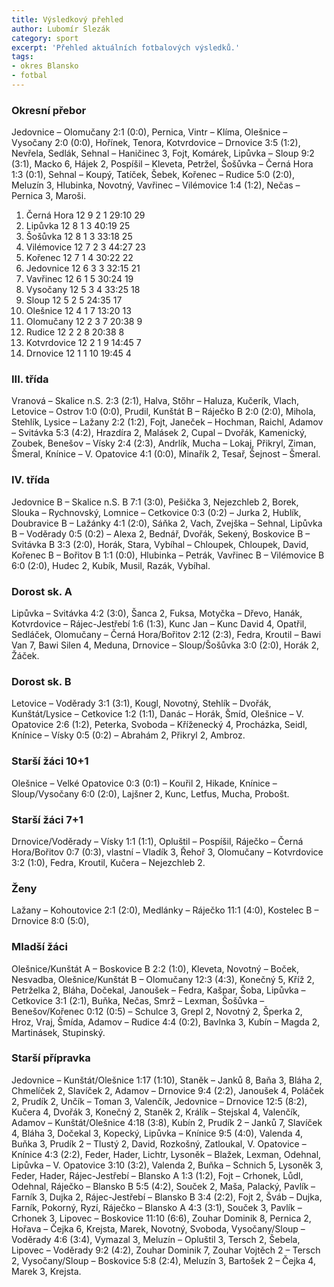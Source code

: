 ```yaml
---
title: Výsledkový přehled
author: Lubomír Slezák
category: sport
excerpt: 'Přehled aktuálních fotbalových výsledků.'
tags:
- okres Blansko
- fotbal
---
```


### Okresní přebor
Jedovnice – Olomučany 2:1 (0:0), Pernica, Vintr – Klíma, Olešnice – Vysočany 2:0 (0:0), Hořínek, Tenora, Kotvrdovice – Drnovice 3:5 (1:2), Nevřela, Sedlák, Sehnal – Haničinec 3, Fojt, Komárek, Lipůvka – Sloup 9:2 (3:1), Macko 6, Hájek 2, Pospíšil – Kleveta, Petržel, Šošůvka – Černá Hora 1:3 (0:1), Sehnal – Koupý, Tatíček, Šebek, Kořenec – Rudice 5:0 (2:0), Meluzín 3, Hlubinka, Novotný, Vavřinec – Vilémovice 1:4 (1:2), Nečas – Pernica 3, Maroši. 

1. Černá Hora 12 9 2 1 29:10 29 
2. Lipůvka 12 8 1 3 40:19 25 
3. Šošůvka 12 8 1 3 33:18 25 
4. Vilémovice 12 7 2 3 44:27 23 
5. Kořenec 12 7 1 4 30:22 22 
6. Jedovnice 12 6 3 3 32:15 21 
7. Vavřinec 12 6 1 5 30:24 19 
8. Vysočany 12 5 3 4 33:25 18 
9. Sloup 12 5 2 5 24:35 17 
10. Olešnice 12 4 1 7 13:20 13 
11. Olomučany 12 2 3 7 20:38 9 
12. Rudice 12 2 2 8 20:38 8 
13. Kotvrdovice 12 2 1 9 14:45 7 
14. Drnovice 12 1 1 10 19:45 4 

### III. třída
Vranová – Skalice n.S. 2:3 (2:1), Halva, Stőhr – Haluza, Kučerík, Vlach, Letovice – Ostrov 1:0 (0:0), Prudil, Kunštát B – Ráječko B 2:0 (2:0), Mihola, Stehlík, Lysice – Lažany 2:2 (1:2), Fojt, Janeček – Hochman, Raichl, Adamov – Svitávka 5:3 (4:2), Hrazdíra 2, Malásek 2, Cupal – Dvořák, Kamenický, Zoubek, Benešov – Vísky 2:4 (2:3), Andrlík, Mucha – Lokaj, Přikryl, Ziman, Šmeral, Knínice – V. Opatovice 4:1 (0:0), Minařík 2, Tesař, Šejnost – Šmeral. 

### IV. třída
Jedovnice B – Skalice n.S. B 7:1 (3:0), Pešička 3, Nejezchleb 2, Borek, Slouka – Rychnovský, Lomnice – Cetkovice 0:3 (0:2) – Jurka 2, Hublík, Doubravice B – Lažánky 4:1 (2:0), Sáňka 2, Vach, Zvejška – Sehnal, Lipůvka B – Voděrady 0:5 (0:2) – Alexa 2, Bednář, Dvořák, Sekený, Boskovice B – Svitávka B 3:3 (2:0), Horák, Stara, Vybíhal – Chloupek, Chloupek, David, Kořenec B – Bořitov B 1:1 (0:0), Hlubinka – Petrák, Vavřinec B – Vilémovice B 6:0 (2:0), Hudec 2, Kubík, Musil, Razák, Vybíhal.

### Dorost sk. A
Lipůvka – Svitávka 4:2 (3:0), Šanca 2, Fuksa, Motyčka – Dřevo, Hanák, Kotvrdovice – Rájec-Jestřebí 1:6 (1:3), Kunc Jan – Kunc David 4, Opatřil, Sedláček, Olomučany – Černá Hora/Bořitov 2:12 (2:3), Fedra, Kroutil – Bawi Van 7, Bawi Silen 4, Meduna, Drnovice – Sloup/Šošůvka 3:0 (2:0), Horák 2, Žáček. 

### Dorost sk. B
Letovice – Voděrady 3:1 (3:1), Kougl, Novotný, Stehlík – Dvořák, Kunštát/Lysice – Cetkovice 1:2 (1:1), Danác – Horák, Šmíd, Olešnice – V. Opatovice 2:6 (1:2), Peterka, Svoboda – Kříženecký 4, Procházka, Seidl, Knínice – Vísky 0:5 (0:2) – Abrahám 2, Přikryl 2, Ambroz.

### Starší žáci 10+1
Olešnice – Velké Opatovice 0:3 (0:1) – Kouřil 2, Hikade, Knínice – Sloup/Vysočany 6:0 (2:0), Lajšner 2, Kunc, Letfus, Mucha, Probošt. 

### Starší žáci 7+1
Drnovice/Voděrady – Vísky 1:1 (1:1), Opluštil – Pospíšil, Ráječko – Černá Hora/Bořitov 0:7 (0:3), vlastní – Vladík 3, Řehoř 3, Olomučany – Kotvrdovice 3:2 (1:0), Fedra, Kroutil, Kučera – Nejezchleb 2. 

### Ženy
Lažany – Kohoutovice 2:1 (2:0), Medlánky – Ráječko 11:1 (4:0), Kostelec B – Drnovice 8:0 (5:0), 

### Mladší žáci
Olešnice/Kunštát A – Boskovice B 2:2 (1:0), Kleveta, Novotný – Boček, Nesvadba, Olešnice/Kunštát B – Olomučany 12:3 (4:3), Konečný 5, Kříž 2, Petrželka 2, Bláha, Dočekal, Janoušek – Fedra, Kašpar, Šoba, Lipůvka – Cetkovice 3:1 (2:1), Buňka, Nečas, Smrž – Lexman, Šošůvka – Benešov/Kořenec 0:12 (0:5) – Schulce 3, Grepl 2, Novotný 2, Šperka 2, Hroz, Vraj, Šmída, Adamov – Rudice 4:4 (0:2), Bavlnka 3, Kubín – Magda 2, Martinásek, Stupinský. 

### Starší přípravka
Jedovnice – Kunštát/Olešnice 1:17 (1:10), Staněk – Janků 8, Baňa 3, Bláha 2, Chmelíček 2, Slavíček 2, Adamov – Drnovice 9:4 (2:2), Janoušek 4, Poláček 2, Prudík 2, Unčík – Toman 3, Valenčík, Jedovnice – Drnovice 12:5 (8:2), Kučera 4, Dvořák 3, Konečný 2, Staněk 2, Králík – Stejskal 4, Valenčík, Adamov – Kunštát/Olešnice 4:18 (3:8), Kubín 2, Prudík 2 – Janků 7, Slavíček 4, Bláha 3, Dočekal 3, Kopecký, Lipůvka – Knínice 9:5 (4:0), Valenda 4, Buňka 3, Prudík 2 – Tlustý 2, David, Rozkošný, Zatloukal, V. Opatovice – Knínice 4:3 (2:2), Feder, Hader, Lichtr, Lysoněk – Blažek, Lexman, Odehnal, Lipůvka – V. Opatovice 3:10 (3:2), Valenda 2, Buňka – Schnich 5, Lysoněk 3, Feder, Hader, Rájec-Jestřebí – Blansko A 1:3 (1:2), Fojt – Crhonek, Lůdl, Odehnal, Ráječko – Blansko B 5:5 (4:2), Souček 2, Maša, Palacký, Pavlík – Farník 3, Dujka 2, Rájec-Jestřebí – Blansko B 3:4 (2:2), Fojt 2, Šváb – Dujka, Farník, Pokorný, Ryzí, Ráječko – Blansko A 4:3 (3:1), Souček 3, Pavlík – Crhonek 3, Lipovec – Boskovice 11:10 (6:6), Zouhar Dominik 8, Pernica 2, Hořava – Čejka 6, Krejsta, Marek, Novotný, Svoboda, Vysočany/Sloup – Voděrady 4:6 (3:4), Vymazal 3, Meluzín – Opluštil 3, Tersch 2, Šebela, Lipovec – Voděrady 9:2 (4:2), Zouhar Dominik 7, Zouhar Vojtěch 2 – Tersch 2, Vysočany/Sloup – Boskovice 5:8 (2:4), Meluzín 3, Bartošek 2 – Čejka 4, Marek 3, Krejsta.